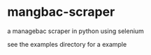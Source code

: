 # mangbac-scraper
a managebac scraper in python using selenium

see the examples directory for a example
